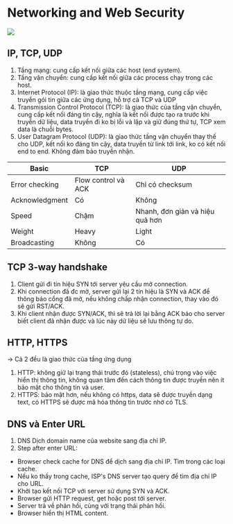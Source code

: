 # Networking and Web Security
![](https://www.dcs.bbk.ac.uk/~ptw/teaching/IWT/transport-layer/internet-protocols.png)
## IP, TCP, UDP
1. Tầng mạng: cung cấp kết nối giữa các host (end system).
2. Tầng vận chuyển: cung cấp kết nối giữa các process chạy trong các host.
1. Internet Protocol (IP): là giao thức thuộc tầng mạng, cung cấp việc truyền gói tin giữa các ứng dụng, hỗ trợ cả TCP và UDP
2. Transmission Control Protocol (TCP): là giao thức của tầng vận chuyển, cung cấp kết nối đáng tin cậy, nghĩa là kết nối được tạo ra trước khi truyền dữ liệu, data truyền đi ko bị lỗi và lặp và giữ đúng thứ tự, TCP xem data là chuỗi bytes.
3. User Datagram Protocol (UDP): là giao thức tầng vận chuyển thay thế cho UDP, kết nối ko đáng tin cậy, data truyền từ link tới link, ko có kết nối end to end. Không đảm bảo truyền nhận.

| Basic | TCP      | UDP |
| ----------- | ----------- | ----------- |
| Error checking |   Flow control và ACK    | Chỉ có checksum |
| Acknowledgment |  Có  |   Không      |
| Speed | Chậm | Nhanh, đơn giản và hiệu quả hơn |
| Weight | Heavy | Light |
| Broadcasting | Không | Có |
## TCP 3-way handshake
1. Client gửi đi tín hiệu SYN tới server yêu cầu mở connection.
2. Khi connection đã đc mở, server gửi lại 2 tín hiệu là SYN và ACK để thông báo cổng đã mở, nếu không chấp nhận connection, thay vào đó sẽ gửi RST/ACK.
3. Khi client nhận được SYN/ACK, thì sẽ trả lời lại bằng ACK báo cho server biết client đã nhận được và lúc này dữ liệu sẽ lưu thông tự do.
## HTTP, HTTPS
-> Cả 2 đều là giao thức của tầng ứng dụng
1. HTTP: không giữ lại trạng thái trước đó (stateless), chú trọng vào việc hiển thị thông tin, không quan tâm đến cách thông tin được truyền nên ít bảo mật cho thông tin và user.
2. HTTPS: bảo mật hơn, nếu không có https, data sẽ được truyền dạng text, có HTTPS sẽ được mã hóa thông tin trước nhờ có TLS.
## DNS và Enter URL
1. DNS Dịch domain name của website sang địa chỉ IP.
2. Step after enter URL:
- Browser check cache for DNS để dịch sang địa chỉ IP. Tìm trong các loại cache.
- Nếu ko thấy trong cache, ISP's DNS server tạo query để tìm địa chỉ IP cho URL.
- Khởi tạo kết nối TCP với server sử dụng SYN và ACK.
- Browser gửi HTTP request, get hoặc post tới server.
- Server trả về phản hồi, cùng với trạng thái phản hồi.
- Browser hiển thị HTML content.
 